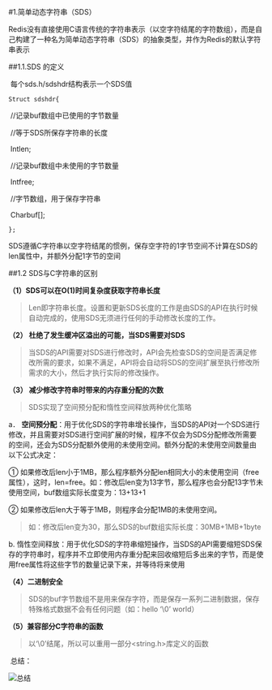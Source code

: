 #1.简单动态字符串（SDS）

​         Redis没有直接使用C语言传统的字符串表示（以空字符结尾的字符数组），而是自己构建了一种名为简单动态字符串（SDS）的抽象类型，并作为Redis的默认字符串表示

##1.1.SDS 的定义

​         每个sds.h/sdshdr结构表示一个SDS值

 `Struct sdshdr{`

​                                        //记录buf数组中已使用的字节数量

​         //等于SDS所保存字符串的长度

​         Intlen; 

​         //记录buf数组中未使用的字节数量

​         Intfree;

​         //字节数组，用于保存字符串

​         Charbuf[];

`};`

​         SDS遵循C字符串以空字符结尾的惯例，保存空字符的1字节空间不计算在SDS的len属性中，并额外分配1字节的空间

##1.2 SDS与C字符串的区别

**（1）SDS可以在O(1)时间复杂度获取字符串长度**

> Len即字符串长度。设置和更新SDS长度的工作是由SDS的API在执行时候自动完成的，使用SDS无须进行任何的手动修改长度的工作。

**（2） 杜绝了发生缓冲区溢出的可能，当SDS需要对SDS**

> 当SDS的API需要对SDS进行修改时，API会先检查SDS的空间是否满足修改所需的要求，如果不满足，API将会自动将SDS的空间扩展至执行修改所需求的大小，然后才执行实际的修改操作。

**（3） 减少修改字符串时带来的内存重分配的次数**

> SDS实现了空间预分配和惰性空间释放两种优化策略

a．  **空间预分配**：用于优化SDS的字符串增长操作，当SDS的API对一个SDS进行修改，并且需要对SDS进行空间扩展的时候，程序不仅会为SDS分配修改所需要的空间，还会为SDS分配额外使用的未使用空间。额外分配的未使用空间数量由以下公式决定：

①  如果修改后len小于1MB，那么程序额外分配len相同大小的未使用空间（free属性），这时，len=free。如：修改后len变为13字节，那么程序也会分配13字节未使用空间，buf数组实际长度变为：13+13+1

②  如果修改后len大于等于1MB，则程序会分配1MB的未使用空间。

> 如：修改后len变为30，那么SDS的buf数组实际长度：30MB+1MB+1byte

b. 惰性空间释放：用于优化SDS的字符串缩短操作，当SDS的API需要缩短SDS保存的字符串时，程序并不立即使用内存重分配来回收缩短后多出来的字节，而是使用free属性将这些字节的数量记录下来，并等待将来使用

**（4）二进制安全**

> SDS的buf字节数组不是用来保存字符，而是保存一系列二进制数据，保存特殊格式数据不会有任何问题（如：hello ‘\0’ world）

**（5）兼容部分C字符串的函数**

> 以‘\0’结尾，所以可以重用一部分<string.h>库定义的函数

​         总结：

![总结](/C:\Users\Administrator\Desktop\1\markdown\md_pic\Redis_底层数据结构\Redis_01.png "image1")